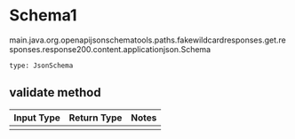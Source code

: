 # Schema1
main.java.org.openapijsonschematools.paths.fakewildcardresponses.get.responses.response200.content.applicationjson.Schema
```
type: JsonSchema
```

## validate method
Input Type | Return Type | Notes
------------ | ------------- | -------------
 |  |
